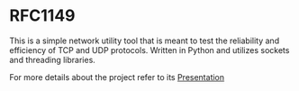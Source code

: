 # RFC1149
This is a simple network utility tool that is meant to test the reliability and efficiency of TCP and UDP protocols. Written in Python and utilizes sockets and threading libraries.

For more details about the project refer to its [Presentation](https://docs.google.com/presentation/d/1Z3NqBbRo7EVsH3kxZ6eR5Wa-gGQhnq2_/edit?usp=sharing&ouid=111602742716557434322&rtpof=true&sd=true)
